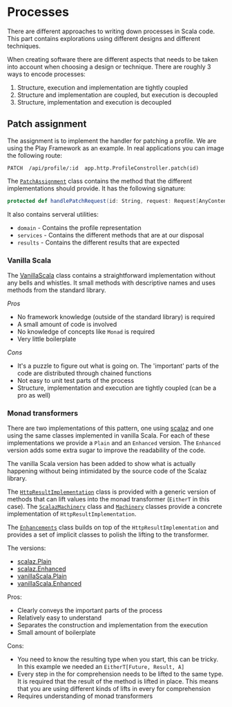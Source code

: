 # Processes

There are different approaches to writing down processes in Scala code. This part 
contains explorations using different designs and different techniques.

When creating software there are different aspects that needs to be taken into 
account when choosing a design or technique. There are roughly 3 ways to encode 
processes:

1. Structure, execution and implementation are tightly coupled
2. Structure and implementation are coupled, but execution is decoupled
3. Structure, implementation and execution is decoupled

## Patch assignment

The assignment is to implement the handler for patching a profile. We are using 
the Play Framework as an example. In real applications you can image the following 
route:

```
PATCH  /api/profile/:id  app.http.ProfileConstroller.patch(id)
```

The [`PatchAssignment`](PatchAssignment.scala) class contains the method that the 
different implementations should provide. It has the following signature:

```scala
protected def handlePatchRequest(id: String, request: Request[AnyContent]): Future[Result]
```

It also contains serveral utilities:

- `domain` - Contains the profile representation
- `services` - Contains the different methods that are at our disposal
- `results` - Contains the different results that are expected

### Vanilla Scala

The [VanillaScala](vanillaScala/VanillaScala.scala) class contains a straightforward 
implementation without any bells and whistles. It small methods with descriptive 
names and uses methods from the standard library.

*Pros*

- No framework knowledge (outside of the standard library) is required
- A small amount of code is involved
- No knowledge of concepts like `Monad` is required
- Very little boilerplate

*Cons*
- It's a puzzle to figure out what is going on. The 'important' parts of the code 
  are distributed through chained functions
- Not easy to unit test parts of the process
- Structure, implementation and execution are tightly coupled (can be a pro as well)


### Monad transformers

There are two implementations of this pattern, one using [scalaz](https://github.com/scalaz/scalaz)
and one using the same classes implemented in vanilla Scala. For each of these 
implementations we provide a `Plain` and an `Enhanced` version. The `Enhanced` version 
adds some extra sugar to improve the readability of the code.

The vanilla Scala version has been added to show what is actually happening without 
being intimidated by the source code of the Scalaz library.

The [`HttpResultImplementation`](monadTransformers/HttpResultImplementation.scala) class
is provided with a generic version of methods that can lift values into the monad 
transformer (`EitherT` in this case). The [`ScalazMachinery`](monadTransformers/scalaz/ScalazMachinery.scala) class
and [`Machinery`](monadTransformers/vanillaScala/Machinery.scala) classes provide a concrete 
implementation of `HttpResultImplementation`. 

The [`Enhancements`](monadTransformers/Enhancements.scala) class builds on top of the 
`HttpResultImplementation` and provides a set of implicit classes to polish the lifting
to the transformer. 

The versions:

- [scalaz.Plain](monadTransformers/scalaz/Plain.scala)
- [scalaz.Enhanced](monadTransformers/scalaz/Enhanced.scala)
- [vanillaScala.Plain](monadTransformers/vanillaScala/Plain.scala)
- [vanillaScala.Enhanced](monadTransformers/vanillaScala/Enhanced.scala)

Pros:

- Clearly conveys the important parts of the process
- Relatively easy to understand
- Separates the construction and implementation from the execution
- Small amount of boilerplate

Cons:

- You need to know the resulting type when you start, this can be tricky. In this 
  example we needed an `EitherT[Future, Result, A]`
- Every step in the for comprehension needs to be lifted to the same type. It
  is required that the result of the method is lifted in place. This means that 
  you are using different kinds of lifts in every for comprehension
- Requires understanding of monad transformers
